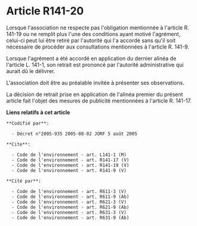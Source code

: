 # Article R141-20

Lorsque l'association ne respecte pas l'obligation mentionnée à l'article R. 141-19 ou ne remplit plus l'une des conditions
ayant motivé l'agrément, celui-ci peut lui être retiré par l'autorité qui l'a accordé sans qu'il soit nécessaire de procéder
aux consultations mentionnées à l'article R. 141-9.

Lorsque l'agrément a été accordé en application du dernier alinéa de l'article L. 141-1, son retrait est prononcé par
l'autorité administrative qui aurait dû le délivrer.

L'association doit être au préalable invitée à présenter ses observations.

La décision de retrait prise en application de l'alinéa premier du présent article fait l'objet des mesures de publicité
mentionnées à l'article R. 141-17.

**Liens relatifs à cet article**

	**Codifié par**:

	  - Décret n°2005-935 2005-08-02 JORF 5 août 2005

	**Cite**:

	  - Code de l'environnement - art. L141-1 (M)
	  - Code de l'environnement - art. R141-17 (V)
	  - Code de l'environnement - art. R141-19 (V)
	  - Code de l'environnement - art. R141-9 (V)

	**Cité par**:

	  - Code de l'environnement - art. R611-3 (V)
	  - Code de l'environnement - art. R611-9 (Ab)
	  - Code de l'environnement - art. R621-3 (V)
	  - Code de l'environnement - art. R621-9 (Ab)
	  - Code de l'environnement - art. R631-3 (V)
	  - Code de l'environnement - art. R631-9 (Ab)
